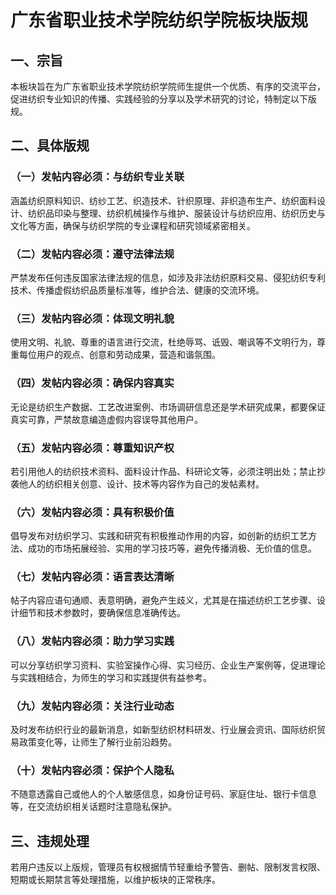 # 广东省职业技术学院纺织学院板块版规

## 一、宗旨
本板块旨在为广东省职业技术学院纺织学院师生提供一个优质、有序的交流平台，促进纺织专业知识的传播、实践经验的分享以及学术研究的讨论，特制定以下版规。

## 二、具体版规

### （一）发帖内容必须：与纺织专业关联
涵盖纺织原料知识、纺纱工艺、织造技术、针织原理、非织造布生产、纺织面料设计、纺织品印染与整理、纺织机械操作与维护、服装设计与纺织应用、纺织历史与文化等方面，确保与纺织学院的专业课程和研究领域紧密相关。

### （二）发帖内容必须：遵守法律法规
严禁发布任何违反国家法律法规的信息，如涉及非法纺织原料交易、侵犯纺织专利技术、传播虚假纺织品质量标准等，维护合法、健康的交流环境。

### （三）发帖内容必须：体现文明礼貌
使用文明、礼貌、尊重的语言进行交流，杜绝辱骂、诋毁、嘲讽等不文明行为，尊重每位用户的观点、创意和劳动成果，营造和谐氛围。

### （四）发帖内容必须：确保内容真实
无论是纺织生产数据、工艺改进案例、市场调研信息还是学术研究成果，都要保证真实可靠，严禁故意编造虚假内容误导其他用户。

### （五）发帖内容必须：尊重知识产权
若引用他人的纺织技术资料、面料设计作品、科研论文等，必须注明出处；禁止抄袭他人的纺织相关创意、设计、技术等内容作为自己的发帖素材。

### （六）发帖内容必须：具有积极价值
倡导发布对纺织学习、实践和研究有积极推动作用的内容，如创新的纺织工艺方法、成功的市场拓展经验、实用的学习技巧等，避免传播消极、无价值的信息。

### （七）发帖内容必须：语言表达清晰
帖子内容应语句通顺、表意明确，避免产生歧义，尤其是在描述纺织工艺步骤、设计细节和技术参数时，要确保信息准确传达。

### （八）发帖内容必须：助力学习实践
可以分享纺织学习资料、实验室操作心得、实习经历、企业生产案例等，促进理论与实践相结合，为师生的学习和实践提供有益参考。

### （九）发帖内容必须：关注行业动态
及时发布纺织行业的最新消息，如新型纺织材料研发、行业展会资讯、国际纺织贸易政策变化等，让师生了解行业前沿趋势。

### （十）发帖内容必须：保护个人隐私
不随意透露自己或他人的个人敏感信息，如身份证号码、家庭住址、银行卡信息等，在交流纺织相关话题时注意隐私保护。

## 三、违规处理
若用户违反以上版规，管理员有权根据情节轻重给予警告、删帖、限制发言权限、短期或长期禁言等处理措施，以维护板块的正常秩序。